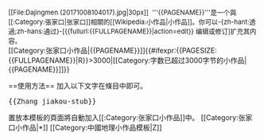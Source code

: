 <div class="notice metadata" id="stub" style="font-size: small;">[[File:Dajingmen (20171008104017).jpg|30px]]&nbsp;&nbsp;'''{{PAGENAME}}'''是一个與[[:Category:張家口|张家口]]相關的[[Wikipedia:小作品|小作品]]。你可以-{zh-hant:透過;zh-hans:通过}-<span class="plainlinks">[{{fullurl:{{FULLPAGENAME}}|action=edit}} 编辑或修订]</span>扩充其内容。</div><includeonly>[[Category:张家口小作品|{{PAGENAME}}]]{{#ifexpr:{{PAGESIZE:{{FULLPAGENAME}}|R}}>3000|[[Category:字数已超过3000字节的小作品|{{PAGENAME}}]]}}</includeonly><noinclude>

==使用方法==
加入以下文字在條目中即可。
<pre>{{Zhang jiakou-stub}}</pre>

置放本模板的頁面將自動加入[[:Category:张家口小作品]]中。
[[Category:张家口小作品|*]]
[[Category:中國地理小作品模板|Z]]
</noinclude>